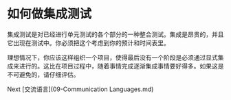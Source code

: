 # 如何做集成测试
[//]: # (Version:1.0.0)
集成测试是对已经进行单元测试的各个部分的一种整合测试。集成是昂贵的，并且它出现在测试中。你必须把这个考虑到你的预计和时间表里。

理想情况下，你应该这样组织一个项目，使得最后没有一个阶段是必须通过显式集成来进行的。这比在项目过程中，随着事情完成逐渐集成事情要好得多。如果这是不可避免的，请仔细评估。

Next [交流语言](09-Communication Languages.md)
